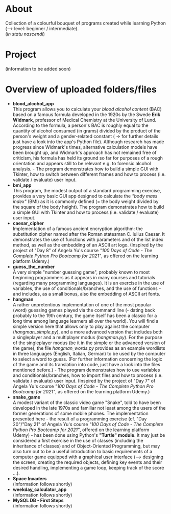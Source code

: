 # About
Collection of a colourful bouquet of programs created while learning Python (--> level: beginner / intermediate).  
(*in statu nascendi*)

# Project
(information to be added soon)

# Overview of uploaded folders/files
- **blood_alcohol_app**  
This program allows you to calculate your *blood alcohol content* (BAC) based on a famous formula developed in the 1920s by the Swede **Erik Widmark**, professor of Medical Chemistry at the University of Lund. According to the formula, a person's BAC is roughly equal to the quantity of alcohol consumed (in grams) divided by the product of the person's weight and a gender-related constant ( &#x2192; for further details just have a look into the app's Python file). Although research has made progress since Widmark's times, alternative calculation models have been brought up, and Widmark's approach has not remained free of criticism, his formula has held its ground so far for purposes of a rough orientation and appears still to be relevant e.g. to forensic alcohol analysis. - The program demonstrates how to build a simple GUI with Tkinter, how to switch between different frames and how to process (i.e. validate / evaluate) user input.  
- **bmi_app**  
This program, the modest output of a standard programming exercise, provides a very basic GUI app designed to calculate the *"body mass index"* (BMI) as it is commonly defined (= the body weight divided by the square of the body height). The program demonstrates how to build a simple GUI with Tkinter and how to process (i.e. validate / evaluate) user input.  
- **caesar_cipher**  
Implementation of a famous ancient encryption algorithm: the substitution cipher named after the Roman statesman C. Iulius Caesar. It demonstrates the use of functions with parameters and of the list index method, as well as the embedding of an ASCII art logo. (Inspired by the project of "Day 8" of Angela Yu's course *"100 Days of Code - The Complete Python Pro Bootcamp for 2021"*, as offered on the learning platform Udemy.)
- **guess_the_number**  
A very simple "number guessing game", probably known to most beginning programmers as it appears in many courses and tutorials (regarding many programming languages). It is an exercise in the use of variables, the use of conditionals/branches, and the use of functions - and includes, as a small bonus, also the embedding of ASCII art fonts.
- **hangman**  
A rather unpretentious implementation of one of the most popular (word) guessing games played via the command line (- dating back probably to the 19th century, the game itself has been a classic for a long time among language learners all over the world). You will find a simple version here that allows only to play against the computer (*hangman_simple.py*), and a more advanced version that includes both a singleplayer and a multiplayer modus (*hangman.py*). For the purpose of the singleplayer modus (be it in the simple or the advanced version of the game), the file *hangman_words.py* provides as an example wordlists in three languages (English, Italian, German) to be used by the computer to select a word to guess. (For further information concerning the logic of the game and its translation into code, just have a look into the files mentioned before.) - The program demonstrates how to use variables and conditionals/branches, how to import files and how to process (i.e. validate / evaluate) user input. (Inspired by the project of "Day 7" of Angela Yu's course *"100 Days of Code - The Complete Python Pro Bootcamp for 2021"*, as offered on the learning platform Udemy.)
- **snake_game**  
A modest variant of the classic video game "Snake", told to have been developed in the late 1970s and familiar not least among the users of the former generations of some mobile phones. The implementation presented here - the result of a programming exercise (cf. "Day 20"/"Day 21" of Angela Yu's course *"100 Days of Code - The Complete Python Pro Bootcamp for 2021"*, offered on the learning platform Udemy) - has been done using Python's **"Turtle" module**. It may just be considered a first exercise in the use of classes (including the inheritance of classes) and of Object-Oriented Programming, but may also turn out to be a useful introduction to basic requirements of a computer game equipped with a graphical user interface (--> designing the screen, creating the required objects, defining key events and their desired handling, implementing a game loop, keeping track of the score ...).
- **Space Invaders**  
(information follows shortly)  
- **weekday_calculator_app**  
(information follows shortly)  
- **MySQL DB - First Steps**  
(information follows shortly)  
